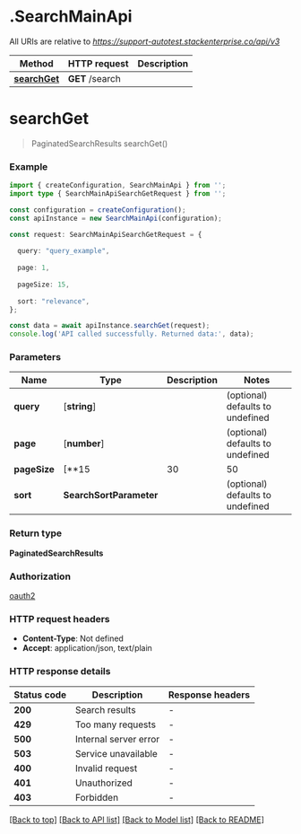 # .SearchMainApi

All URIs are relative to *https://support-autotest.stackenterprise.co/api/v3*

Method | HTTP request | Description
------------- | ------------- | -------------
[**searchGet**](SearchMainApi.md#searchGet) | **GET** /search | 


# **searchGet**
> PaginatedSearchResults searchGet()


### Example


```typescript
import { createConfiguration, SearchMainApi } from '';
import type { SearchMainApiSearchGetRequest } from '';

const configuration = createConfiguration();
const apiInstance = new SearchMainApi(configuration);

const request: SearchMainApiSearchGetRequest = {
  
  query: "query_example",
  
  page: 1,
  
  pageSize: 15,
  
  sort: "relevance",
};

const data = await apiInstance.searchGet(request);
console.log('API called successfully. Returned data:', data);
```


### Parameters

Name | Type | Description  | Notes
------------- | ------------- | ------------- | -------------
 **query** | [**string**] |  | (optional) defaults to undefined
 **page** | [**number**] |  | (optional) defaults to undefined
 **pageSize** | [**15 | 30 | 50 | 100**]**Array<15 &#124; 30 &#124; 50 &#124; 100>** |  | (optional) defaults to undefined
 **sort** | **SearchSortParameter** |  | (optional) defaults to undefined


### Return type

**PaginatedSearchResults**

### Authorization

[oauth2](README.md#oauth2)

### HTTP request headers

 - **Content-Type**: Not defined
 - **Accept**: application/json, text/plain


### HTTP response details
| Status code | Description | Response headers |
|-------------|-------------|------------------|
**200** | Search results |  -  |
**429** | Too many requests |  -  |
**500** | Internal server error |  -  |
**503** | Service unavailable |  -  |
**400** | Invalid request |  -  |
**401** | Unauthorized |  -  |
**403** | Forbidden |  -  |

[[Back to top]](#) [[Back to API list]](README.md#documentation-for-api-endpoints) [[Back to Model list]](README.md#documentation-for-models) [[Back to README]](README.md)


